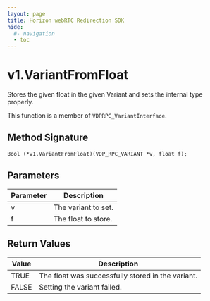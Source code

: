 ```yaml
---
layout: page
title: Horizon webRTC Redirection SDK
hide:
  #- navigation
  - toc
---
```

# v1.VariantFromFloat

Stores the given float in the given Variant and sets the internal type properly.

This function is a member of `VDPRPC_VariantInterface`.

## Method Signature
```
Bool (*v1.VariantFromFloat)(VDP_RPC_VARIANT *v, float f);
```

## Parameters

| Parameter | Description |
| --------- | ----------- |
| v | The variant to set. |
| f | The float to store. |

## Return Values

| Value | Description |
| ----- | ----------- |
| TRUE | The float was successfully stored in the variant.|
| FALSE | Setting the variant failed. |


